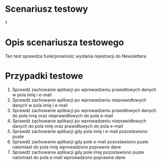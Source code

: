 # Scenariusz testowy		
1

# Opis scenariusza testowego
Ten test sprawdza funkcjonalność wysłania rejestracji do Newslettera

# Przypadki testowe
1. Sprawdź zachowanie aplikacji po wprowadzeniu prawidłowych danych w pola imię i e-mail
2. Sprawdź zachowanie aplikacji po wprowadzeniu nieprawidłowych danych w pola imię i e-mail
3. Sprawdź zachowanie aplikacji po wprowadzeniu prawidłowych danych do pola imię oraz nieprawidłowych do pola e-mail
4. Sprawdź zachowanie aplikacji po wprowadzeniu nieprawidłowych danych do pola imię oraz prawidłowych do pola e-mail
5. Sprawdź zachowanie aplikacji gdy pola imię i e-mail pozostawiono puste
6. Sprawdź zachowanie aplikacji gdy pole e-mail pozostawiono puste natomiast do pola imię wprowadzono poprawne dane
7. Sprawdź zachowanie aplikacji gdy pole imię pozostawiono puste natomiast  do pola e-mail wprowadzono poprawne dane



